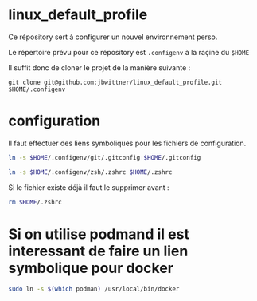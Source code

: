 # linux_default_profile

Ce répository sert à configurer un nouvel environnement perso.

Le répertoire prévu pour ce répository est `.configenv` à la raçine du `$HOME`

Il suffit donc de cloner le projet de la manière suivante :

```
git clone git@github.com:jbwittner/linux_default_profile.git $HOME/.configenv
```

# configuration

Il faut effectuer des liens symboliques pour les fichiers de configuration.

```bash
ln -s $HOME/.configenv/git/.gitconfig $HOME/.gitconfig
```

```bash
ln -s $HOME/.configenv/zsh/.zshrc $HOME/.zshrc
```

Si le fichier existe déjà il faut le supprimer avant : 
```bash
rm $HOME/.zshrc
```
# Si on utilise podmand il est interessant de faire un lien symbolique pour docker
```bash
sudo ln -s $(which podman) /usr/local/bin/docker
```